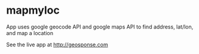 # mapmyloc
App uses google geocode API and google maps API to find address, lat/lon, and map a location

See the live app at http://geosponse.com
